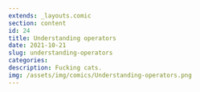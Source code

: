 ```yaml
---
extends: _layouts.comic
section: content
id: 24
title: Understanding operators
date: 2021-10-21
slug: understanding-operators
categories:
description: Fucking cats.
img: /assets/img/comics/Understanding-operators.png
---
```


